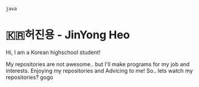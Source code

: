 
`java`

# 🇰🇷허진용 - JinYong Heo
Hi, I am a Korean highschool student!

My repositories are not awesome.. but I'll make programs for my job and interests.
Enjoying my repositories and Advicing to me!
So.. lets watch my repositories? gogo
